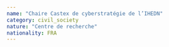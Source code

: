 ```yaml
---
name: "Chaire Castex de cyberstratégie de l’IHEDN"
category: civil_society
nature: "Centre de recherche"
nationality: FRA
---
```

    